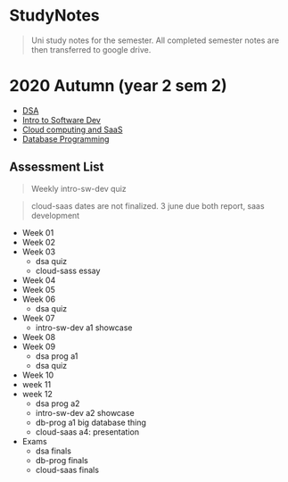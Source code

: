 # StudyNotes

> Uni study notes for the semester. All completed semester notes are then transferred to google drive.

# 2020 Autumn (year 2 sem 2)

- [DSA](dsa/)
- [Intro to Software Dev](intro_software_dev/)
- [Cloud computing and SaaS](cloud_saas/)
- [Database Programming](db_prog/)

## Assessment List

> Weekly intro-sw-dev quiz

> cloud-saas dates are not finalized. 3 june due both report, saas development 

- Week 01
- Week 02
- Week 03
  - dsa quiz
  - cloud-sass essay 
- Week 04
- Week 05
- Week 06
  - dsa quiz
- Week 07
  - intro-sw-dev a1 showcase
- Week 08
- Week 09
  - dsa prog a1
  - dsa quiz
- Week 10
- week 11
- week 12
  - dsa prog a2
  - intro-sw-dev a2 showcase
  - db-prog a1 big database thing
  - cloud-saas a4: presentation
- Exams
  - dsa finals
  - db-prog finals
  - cloud-saas finals